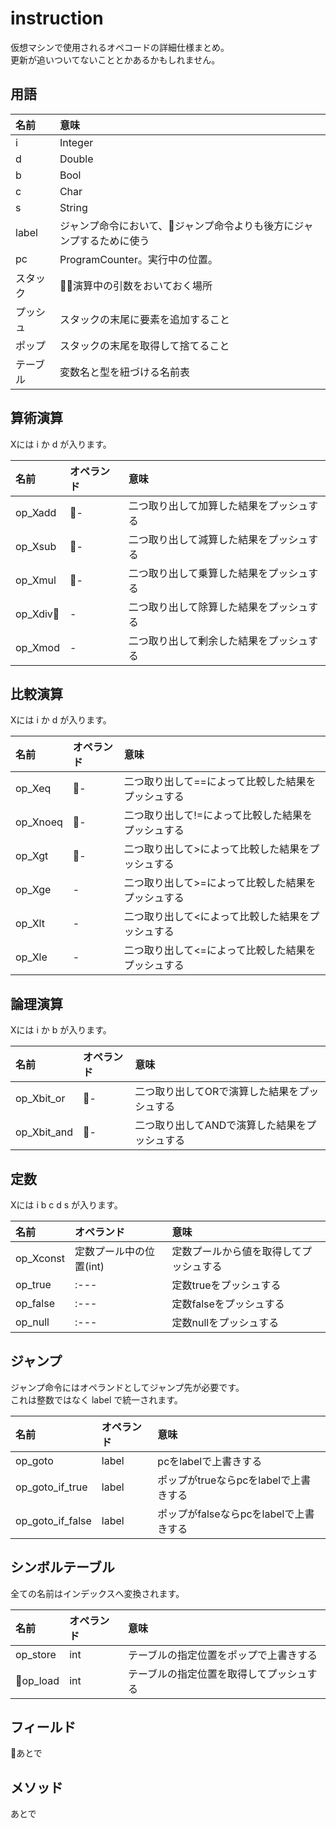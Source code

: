 # instruction
仮想マシンで使用されるオペコードの詳細仕様まとめ。  
更新が追いついてないこととかあるかもしれません。

## 用語
|名前|意味|
|:---|:---|
|i|Integer|
|d|Double|
|b|Bool|
|c|Char|
|s|String|
|label|ジャンプ命令において、ジャンプ命令よりも後方にジャンプするために使う|
|pc|ProgramCounter。実行中の位置。|
|スタック|演算中の引数をおいておく場所|
|プッシュ|スタックの末尾に要素を追加すること|
|ポップ|スタックの末尾を取得して捨てること|
|テーブル|変数名と型を紐づける名前表|

## 算術演算
Xには i か d が入ります。

|名前|オペランド|意味|
|:---|:---|:---|
|op_Xadd|-|二つ取り出して加算した結果をプッシュする|
|op_Xsub|-|二つ取り出して減算した結果をプッシュする|
|op_Xmul|-|二つ取り出して乗算した結果をプッシュする|
|op_Xdiv|-|二つ取り出して除算した結果をプッシュする|
|op_Xmod|-|二つ取り出して剰余した結果をプッシュする|

## 比較演算
Xには i か d が入ります。

|名前|オペランド|意味|
|:---|:---|:---|
|op_Xeq|-|二つ取り出して==によって比較した結果をプッシュする|
|op_Xnoeq|-|二つ取り出して!=によって比較した結果をプッシュする|
|op_Xgt|-|二つ取り出して>によって比較した結果をプッシュする|
|op_Xge|-|二つ取り出して>=によって比較した結果をプッシュする|
|op_Xlt|-|二つ取り出して<によって比較した結果をプッシュする|
|op_Xle|-|二つ取り出して<=によって比較した結果をプッシュする|

## 論理演算
Xには i か b が入ります。

|名前|オペランド|意味|
|:---|:---|:---|
|op_Xbit_or|-|二つ取り出してORで演算した結果をプッシュする|
|op_Xbit_and|-|二つ取り出してANDで演算した結果をプッシュする|

## 定数
Xには i b c d s が入ります。

|名前|オペランド|意味|
|:---|:---|:---|
|op_Xconst|定数プール中の位置(int)|定数プールから値を取得してプッシュする
|op_true|:---|定数trueをプッシュする|
|op_false|:---|定数falseをプッシュする|
|op_null|:---|定数nullをプッシュする|

## ジャンプ
ジャンプ命令にはオペランドとしてジャンプ先が必要です。  
これは整数ではなく label で統一されます。

|名前|オペランド|意味|
|:---|:---|:---|
|op_goto|label|pcをlabelで上書きする|
|op_goto_if_true|label|ポップがtrueならpcをlabelで上書きする|
|op_goto_if_false|label|ポップがfalseならpcをlabelで上書きする|

## シンボルテーブル
全ての名前はインデックスへ変換されます。

|名前|オペランド|意味|
|:---|:---|:---|
|op_store|int|テーブルの指定位置をポップで上書きする|
|op_load|int|テーブルの指定位置を取得してプッシュする|

## フィールド
あとで

## メソッド
あとで